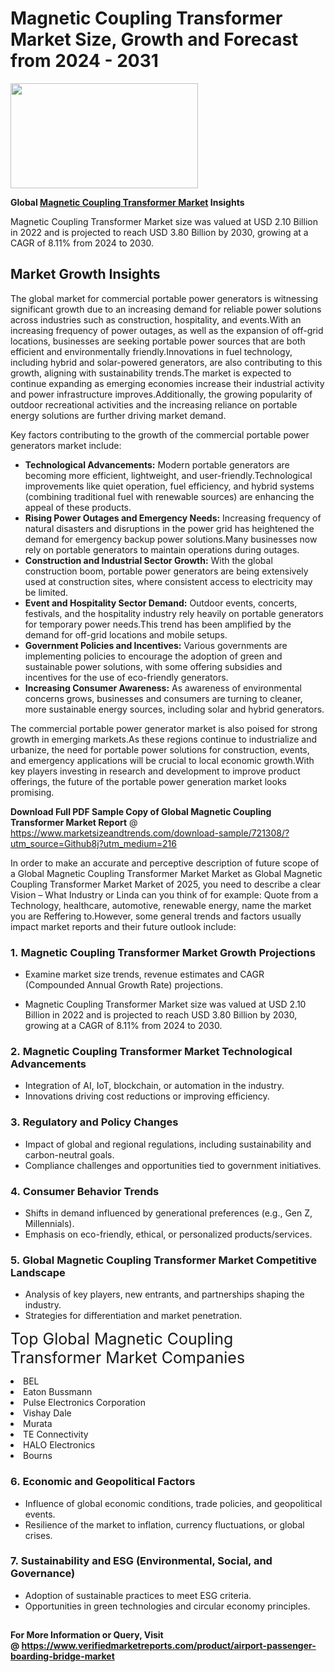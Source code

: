 <H1>Magnetic Coupling Transformer Market Size, Growth and Forecast from 2024 - 2031</H1><img class="aligncenter size-medium wp-image-584254" src="https://thirdeyenews.in/wp-content/uploads/2024/09/Global-Market-Research-300x168.jpeg" alt="" width="300" height="168" /><p><strong>Global&nbsp;<a href="https://www.marketsizeandtrends.com/download-sample/721308/?utm_source=Github8j?utm_medium=216">Magnetic Coupling Transformer Market</a> Insights</strong></p><p>Magnetic Coupling Transformer Market size was valued at USD 2.10 Billion in 2022 and is projected to reach USD 3.80 Billion by 2030, growing at a CAGR of 8.11% from 2024 to 2030.</p><p><h2>Market Growth Insights</h2> <p>The global market for commercial portable power generators is witnessing significant growth due to an increasing demand for reliable power solutions across industries such as construction, hospitality, and events.With an increasing frequency of power outages, as well as the expansion of off-grid locations, businesses are seeking portable power sources that are both efficient and environmentally friendly.Innovations in fuel technology, including hybrid and solar-powered generators, are also contributing to this growth, aligning with sustainability trends.The market is expected to continue expanding as emerging economies increase their industrial activity and power infrastructure improves.Additionally, the growing popularity of outdoor recreational activities and the increasing reliance on portable energy solutions are further driving market demand.</p> <p>Key factors contributing to the growth of the commercial portable power generators market include:</p> <ul> <li><strong>Technological Advancements:</strong> Modern portable generators are becoming more efficient, lightweight, and user-friendly.Technological improvements like quiet operation, fuel efficiency, and hybrid systems (combining traditional fuel with renewable sources) are enhancing the appeal of these products.</li> <li><strong>Rising Power Outages and Emergency Needs:</strong> Increasing frequency of natural disasters and disruptions in the power grid has heightened the demand for emergency backup power solutions.Many businesses now rely on portable generators to maintain operations during outages.</li> <li><strong>Construction and Industrial Sector Growth:</strong> With the global construction boom, portable power generators are being extensively used at construction sites, where consistent access to electricity may be limited.</li> <li><strong>Event and Hospitality Sector Demand:</strong> Outdoor events, concerts, festivals, and the hospitality industry rely heavily on portable generators for temporary power needs.This trend has been amplified by the demand for off-grid locations and mobile setups.</li> <li><strong>Government Policies and Incentives:</strong> Various governments are implementing policies to encourage the adoption of green and sustainable power solutions, with some offering subsidies and incentives for the use of eco-friendly generators.</li> <li><strong>Increasing Consumer Awareness:</strong> As awareness of environmental concerns grows, businesses and consumers are turning to cleaner, more sustainable energy sources, including solar and hybrid generators.</li> </ul> <p>The commercial portable power generator market is also poised for strong growth in emerging markets.As these regions continue to industrialize and urbanize, the need for portable power solutions for construction, events, and emergency applications will be crucial to local economic growth.With key players investing in research and development to improve product offerings, the future of the portable power generation market looks promising.</p> <p><span class=""><strong>Download Full PDF Sample Copy of Global Magnetic Coupling Transformer Market Report</strong> @ <a href="https://www.marketsizeandtrends.com/download-sample/721308/?utm_source=Github8j?utm_medium=216" target="_blank">https://www.marketsizeandtrends.com/download-sample/721308/?utm_source=Github8j?utm_medium=216</a></span></p><p>In order to make an accurate and perceptive description of future scope of a Global&nbsp;Magnetic Coupling Transformer Market Market as Global&nbsp;Magnetic Coupling Transformer Market Market of 2025, you need to describe a clear Vision &ndash; What Industry or Linda can you think of for example: Quote from a Technology, healthcare, automotive, renewable energy, name the market you are Reffering to.However, some general trends and factors usually impact market reports and their future outlook include:</p><h3>1.&nbsp;<strong>Magnetic Coupling Transformer Market Growth Projections</strong></h3><ul><li>Examine market size trends, revenue estimates and CAGR (Compounded Annual Growth Rate) projections.</li><li><p>Magnetic Coupling Transformer Market size was valued at USD 2.10 Billion in 2022 and is projected to reach USD 3.80 Billion by 2030, growing at a CAGR of 8.11% from 2024 to 2030.</p></li></ul><h3>2.&nbsp;<strong>Magnetic Coupling Transformer Market Technological Advancements</strong></h3><ul><li>Integration of AI, IoT, blockchain, or automation in the industry.</li><li>Innovations driving cost reductions or improving efficiency.</li></ul><h3>3.&nbsp;<strong>Regulatory and Policy Changes</strong></h3><ul><li>Impact of global and regional regulations, including sustainability and carbon-neutral goals.</li><li>Compliance challenges and opportunities tied to government initiatives.</li></ul><h3>4.&nbsp;<strong>Consumer Behavior Trends</strong></h3><ul><li>Shifts in demand influenced by generational preferences (e.g., Gen Z, Millennials).</li><li>Emphasis on eco-friendly, ethical, or personalized products/services.</li></ul><h3>5.&nbsp;<strong>Global Magnetic Coupling Transformer Market Competitive Landscape</strong></h3><ul><li>Analysis of key players, new entrants, and partnerships shaping the industry.</li><li>Strategies for differentiation and market penetration.</li></ul><p data-pm-slice="1 1 []"><span style="color: inherit; font-family: inherit; font-size: 25px;">Top Global Magnetic Coupling Transformer Market Companies</span></p><div class="" data-test-id=""><p><li>BEL</li><li> Eaton Bussmann</li><li> Pulse Electronics Corporation</li><li> Vishay Dale</li><li> Murata</li><li> TE Connectivity</li><li> HALO Electronics</li><li> Bourns</li></p></div><h3>6.&nbsp;<strong>Economic and Geopolitical Factors</strong></h3><ul><li>Influence of global economic conditions, trade policies, and geopolitical events.</li><li>Resilience of the market to inflation, currency fluctuations, or global crises.</li></ul><h3>7.&nbsp;<strong>Sustainability and ESG (Environmental, Social, and Governance)</strong></h3><ul><li>Adoption of sustainable practices to meet ESG criteria.</li><li>Opportunities in green technologies and circular economy principles.</li></ul><h2><strong style="font-size: 14px;">For More Information or Query, Visit @&nbsp;</strong><a style="background-color: #ffffff; font-size: 14px;" href="https://www.marketsizeandtrends.com/report/magnetic-coupling-transformer-market/" target="_blank">https://www.verifiedmarketreports.com/product/airport-passenger-boarding-bridge-market</a></h2>
